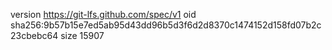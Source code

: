 version https://git-lfs.github.com/spec/v1
oid sha256:9b57b15e7ed5ab95d43dd96b5d3f6d2d8370c1474152d158fd07b2c23cbebc64
size 15907
